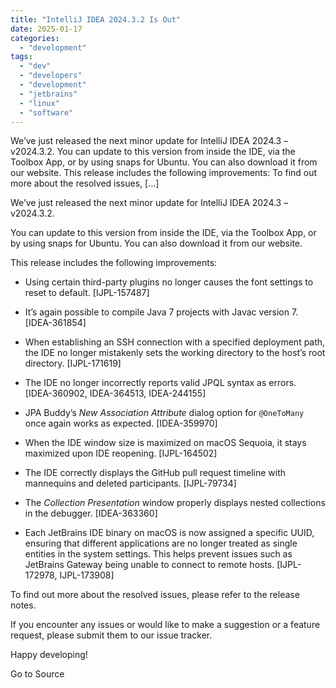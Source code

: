 ```yaml
---
title: "IntelliJ IDEA 2024.3.2 Is Out"
date: 2025-01-17
categories: 
  - "development"
tags: 
  - "dev"
  - "developers"
  - "development"
  - "jetbrains"
  - "linux"
  - "software"
---
```


We’ve just released the next minor update for IntelliJ IDEA 2024.3 – v2024.3.2. You can update to this version from inside the IDE, via the Toolbox App, or by using snaps for Ubuntu. You can also download it from our website. This release includes the following improvements: To find out more about the resolved issues, \[…\]

We’ve just released the next minor update for IntelliJ IDEA 2024.3 – v2024.3.2.

You can update to this version from inside the IDE, via the Toolbox App, or by using snaps for Ubuntu. You can also download it from our website.

This release includes the following improvements:

- Using certain third-party plugins no longer causes the font settings to reset to default. \[IJPL-157487\]

- It’s again possible to compile Java 7 projects with Javac version 7. \[IDEA-361854\]

- When establishing an SSH connection with a specified deployment path, the IDE no longer mistakenly sets the working directory to the host’s root directory. \[IJPL-171619\]

- The IDE no longer incorrectly reports valid JPQL syntax as errors. \[IDEA-360902, IDEA-364513, IDEA-244155\]

- JPA Buddy’s _New Association Attribute_ dialog option for `@OneToMany` once again works as expected. \[IDEA-359970\]

- When the IDE window size is maximized on macOS Sequoia, it stays maximized upon IDE reopening. \[IJPL-164502\]

- The IDE correctly displays the GitHub pull request timeline with mannequins and deleted participants. \[IJPL-79734\]

- The _Collection Presentation_ window properly displays nested collections in the debugger. \[IDEA-363360\]

- Each JetBrains IDE binary on macOS is now assigned a specific UUID, ensuring that different applications are no longer treated as single entities in the system settings. This helps prevent issues such as JetBrains Gateway being unable to connect to remote hosts. \[IJPL-172978, IJPL-173908\]

To find out more about the resolved issues, please refer to the release notes. 

If you encounter any issues or would like to make a suggestion or a feature request, please submit them to our issue tracker.

Happy developing!

Go to Source
